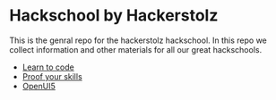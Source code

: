 # Hackschool by Hackerstolz

This is the genral repo for the hackerstolz hackschool. In this repo we collect information and other materials for all our great hackschools.

- [Learn to code](/docs/link-collection.md#learn-to-code)
- [Proof your skills](/docs/link-collection.md#proof-your-skills)
- [OpenUI5](/docs/link-collection.md#openui5)

